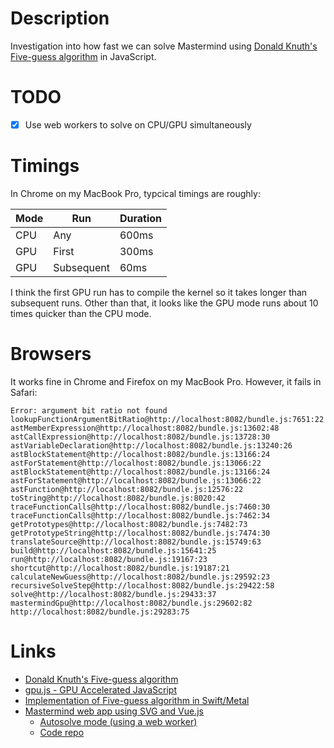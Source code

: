 # Description

Investigation into how fast we can solve Mastermind using [Donald Knuth's Five-guess algorithm](https://en.wikipedia.org/wiki/Mastermind_(board_game)#Worst_case:_Five-guess_algorithm) in JavaScript.

# TODO

* [x] Use web workers to solve on CPU/GPU simultaneously

# Timings

In Chrome on my MacBook Pro, typcical timings are roughly:

| Mode | Run | Duration |
| ---- | --- | -- |
| CPU | Any | 600ms |
| GPU | First | 300ms |
| GPU | Subsequent | 60ms |

I think the first GPU run has to compile the kernel so it takes longer than subsequent runs.
Other than that, it looks like the GPU mode runs about 10 times quicker than the CPU mode.

# Browsers

It works fine in Chrome and Firefox on my MacBook Pro. However, it fails in Safari:

```
Error: argument bit ratio not found
lookupFunctionArgumentBitRatio@http://localhost:8082/bundle.js:7651:22
astMemberExpression@http://localhost:8082/bundle.js:13602:48
astCallExpression@http://localhost:8082/bundle.js:13728:30
astVariableDeclaration@http://localhost:8082/bundle.js:13240:26
astBlockStatement@http://localhost:8082/bundle.js:13166:24
astForStatement@http://localhost:8082/bundle.js:13066:22
astBlockStatement@http://localhost:8082/bundle.js:13166:24
astForStatement@http://localhost:8082/bundle.js:13066:22
astFunction@http://localhost:8082/bundle.js:12576:22
toString@http://localhost:8082/bundle.js:8020:42
traceFunctionCalls@http://localhost:8082/bundle.js:7460:30
traceFunctionCalls@http://localhost:8082/bundle.js:7462:34
getPrototypes@http://localhost:8082/bundle.js:7482:73
getPrototypeString@http://localhost:8082/bundle.js:7474:30
translateSource@http://localhost:8082/bundle.js:15749:63
build@http://localhost:8082/bundle.js:15641:25
run@http://localhost:8082/bundle.js:19167:23
shortcut@http://localhost:8082/bundle.js:19187:21
calculateNewGuess@http://localhost:8082/bundle.js:29592:23
recursiveSolveStep@http://localhost:8082/bundle.js:29422:58
solve@http://localhost:8082/bundle.js:29433:37
mastermindGpu@http://localhost:8082/bundle.js:29602:82
http://localhost:8082/bundle.js:29283:75
```

# Links

* [Donald Knuth's Five-guess algorithm](https://en.wikipedia.org/wiki/Mastermind_(board_game)#Worst_case:_Five-guess_algorithm)
* [gpu.js - GPU Accelerated JavaScript](http://gpu.rocks/)
* [Implementation of Five-guess algorithm in Swift/Metal](https://github.com/taylorjg/mastermind-swift)
* [Mastermind web app using SVG and Vue.js](https://mastermind-svg-vue.herokuapp.com)
  * [Autosolve mode (using a web worker)](https://mastermind-svg-vue.herokuapp.com?autosolve)
  * [Code repo](https://github.com/taylorjg/mastermind-svg-vue)
